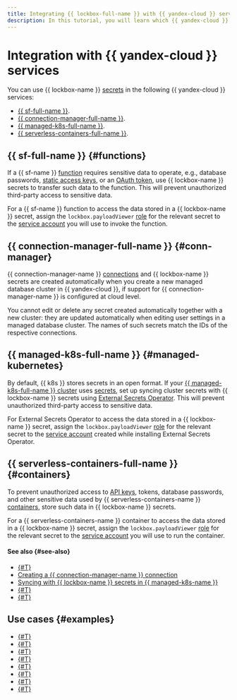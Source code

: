 ```yaml
---
title: Integrating {{ lockbox-full-name }} with {{ yandex-cloud }} services
description: In this tutorial, you will learn which {{ yandex-cloud }} services support {{ lockbox-name }} secrets.
---
```


# Integration with {{ yandex-cloud }} services


You can use {{ lockbox-name }} [secrets](./secret.md) in the following {{ yandex-cloud }} services:
* [{{ sf-full-name }}](#functions).
* [{{ connection-manager-full-name }}](#conn-manager).
* [{{ managed-k8s-full-name }}](#managed-kubernetes).
* [{{ serverless-containers-full-name }}](#containers).

## {{ sf-full-name }} {#functions}

If a {{ sf-name }} [function](../../functions/concepts/function.md) requires sensitive data to operate, e.g., database passwords, [static access keys](../../iam/concepts/authorization/access-key.md), or an [OAuth token](../../iam/concepts/authorization/oauth-token.md), use {{ lockbox-name }} secrets to transfer such data to the function. This will prevent unauthorized third-party access to sensitive data.

For a {{ sf-name }} function to access the data stored in a {{ lockbox-name }} secret, assign the `lockbox.payloadViewer` [role](../security/index.md#lockbox-payloadViewer) for the relevant secret to the [service account](../../iam/concepts/users/service-accounts.md) you will use to invoke the function.

## {{ connection-manager-full-name }} {#conn-manager}

{{ connection-manager-name }} [connections](../../metadata-hub/concepts/connection-manager.md) and {{ lockbox-name }} secrets are created automatically when you create a new managed database cluster in {{ yandex-cloud }}, if support for {{ connection-manager-name }} is configured at cloud level.

You cannot edit or delete any secret created automatically together with a new cluster: they are updated automatically when editing user settings in a managed database cluster. The names of such secrets match the IDs of the respective connections.

## {{ managed-k8s-full-name }} {#managed-kubernetes}

By default, {{ k8s }} stores secrets in an open format. If your [{{ managed-k8s-full-name }} cluster](../../managed-kubernetes/concepts/index.md#kubernetes-cluster) uses [secrets](../../managed-kubernetes/concepts/encryption.md), set up syncing cluster secrets with {{ lockbox-name }} secrets using [External Secrets Operator](https://external-secrets.io/latest/provider/yandex-lockbox/). This will prevent unauthorized third-party access to sensitive data.

For External Secrets Operator to access the data stored in a {{ lockbox-name }} secret, assign the `lockbox.payloadViewer` [role](../security/index.md#lockbox-payloadViewer) for the relevant secret to the [service account](../../iam/concepts/users/service-accounts.md) created while installing External Secrets Operator.

## {{ serverless-containers-full-name }} {#containers}

To prevent unauthorized access to [API keys](../../iam/concepts/authorization/api-key.md), tokens, database passwords, and other sensitive data used by {{ serverless-containers-name }} [containers](../../serverless-containers/concepts/container.md), store such data in {{ lockbox-name }} secrets.

For a {{ serverless-containers-name }} container to access the data stored in a {{ lockbox-name }} secret, assign the `lockbox.payloadViewer` [role](../security/index.md#lockbox-payloadViewer) for the relevant secret to the [service account](../../iam/concepts/users/service-accounts.md) you will use to run the container.


#### See also {#see-also}

* [{#T}](../../functions/operations/function/lockbox-secret-transmit.md)
* [Creating a {{ connection-manager-name }} connection](../../metadata-hub/operations/create-connection.md)
* [Syncing with {{ lockbox-name }} secrets in {{ managed-k8s-name }}](../../managed-kubernetes/tutorials/kubernetes-lockbox-secrets.md)
* [{#T}](../../serverless-containers/operations/lockbox-secret-transmit.md)
* [{#T}](../../managed-gitlab/tutorials/gitlab-lockbox-integration.md)

## Use cases {#examples}

* [{#T}](../tutorials/kubernetes-lockbox-secrets.md)
* [{#T}](../tutorials/ci-cd-serverless.md)
* [{#T}](../tutorials/static-key-in-lockbox/console.md)
* [{#T}](../tutorials/websocket-app.md)
* [{#T}](../tutorials/bucket-to-bucket-copying.md)
* [{#T}](../tutorials/nodejs-cron-restart-vm.md)
* [{#T}](../tutorials/secure-password-script.md)
* [{#T}](../tutorials/data-transfer-direct-to-mch.md)
